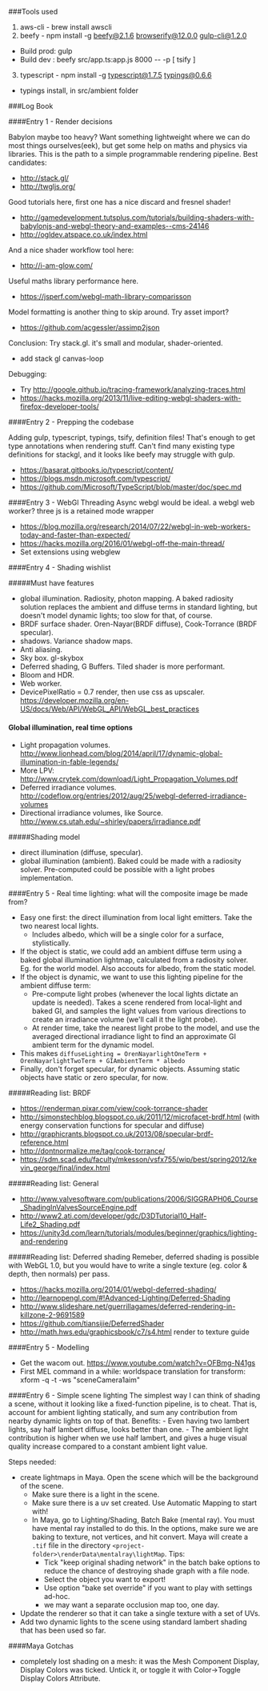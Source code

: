 ###Tools used

1. aws-cli - brew install awscli
2. beefy - npm install -g beefy@2.1.6 browserify@12.0.0 gulp-cli@1.2.0
- Build prod: gulp
- Build dev : beefy src/app.ts:app.js 8000 -- -p [ tsify ]
3. typescript - npm install -g typescript@1.7.5 typings@0.6.6
- typings install, in src/ambient folder

###Log Book

####Entry 1 - Render decisions

Babylon maybe too heavy? Want something lightweight where we can do most things ourselves(eek), but get some help on maths and physics via libraries.
This is the path to a simple programmable rendering pipeline. Best candidates:
- http://stack.gl/
- http://twgljs.org/

Good tutorials here, first one has a nice discard and fresnel shader!
- http://gamedevelopment.tutsplus.com/tutorials/building-shaders-with-babylonjs-and-webgl-theory-and-examples--cms-24146 
- http://ogldev.atspace.co.uk/index.html 

And a nice shader workflow tool here:
- http://i-am-glow.com/

Useful maths library performance here.
- https://jsperf.com/webgl-math-library-comparisson

Model formatting is another thing to skip around. Try asset import?
- https://github.com/acgessler/assimp2json

Conclusion: Try stack.gl. it's small and modular, shader-oriented.

- add stack gl canvas-loop

Debugging:
- Try http://google.github.io/tracing-framework/analyzing-traces.html
- https://hacks.mozilla.org/2013/11/live-editing-webgl-shaders-with-firefox-developer-tools/

####Entry 2 - Prepping the codebase

Adding gulp, typescript, typings, tsify, definition files! That's enough to get type annotations when rendering stuff.
Can't find many existing type definitions for stackgl, and it looks like beefy may struggle with gulp.
- https://basarat.gitbooks.io/typescript/content/
- https://blogs.msdn.microsoft.com/typescript/
- https://github.com/Microsoft/TypeScript/blob/master/doc/spec.md


####Entry 3 - WebGl Threading
Async webgl would be ideal. a webgl web worker? three js is a retained mode wrapper
- https://blog.mozilla.org/research/2014/07/22/webgl-in-web-workers-today-and-faster-than-expected/
- https://hacks.mozilla.org/2016/01/webgl-off-the-main-thread/
- Set extensions using webglew

####Entry 4 - Shading wishlist

#####Must have features
- global illumination. Radiosity, photon mapping. A baked radiosity solution replaces the ambient and diffuse terms in standard lighting, but doesn't model dynamic lights; too slow for that, of course.
- BRDF surface shader. Oren-Nayar(BRDF diffuse), Cook-Torrance (BRDF specular).
- shadows. Variance shadow maps.
- Anti aliasing.
- Sky box. gl-skybox
- Deferred shading, G Buffers. Tiled shader is more performant.
- Bloom and HDR.
- Web worker.
- DevicePixelRatio = 0.7 render, then use css as upscaler. https://developer.mozilla.org/en-US/docs/Web/API/WebGL_API/WebGL_best_practices

#### Global illumination, real time options
- Light propagation volumes. http://www.lionhead.com/blog/2014/april/17/dynamic-global-illumination-in-fable-legends/
- More LPV: http://www.crytek.com/download/Light_Propagation_Volumes.pdf
- Deferred irradiance volumes. http://codeflow.org/entries/2012/aug/25/webgl-deferred-irradiance-volumes
- Directional irradiance volumes, like Source. http://www.cs.utah.edu/~shirley/papers/irradiance.pdf

#####Shading model
- direct illumination (diffuse, specular).
- global illumination (ambient). Baked could be made with a radiosity solver. Pre-computed could be possible with a light probes implementation.

####Entry 5 - Real time lighting: what will the composite image be made from?
- Easy one first: the direct illumination from local light emitters. Take the two nearest local lights.
    - Includes albedo, which will be a single color for a surface, stylistically.
- If the object is static, we could add an ambient diffuse term using a baked global illumination lightmap, calculated from a radiosity solver. Eg. for the world model. Also accouts for albedo, from the static model.
- If the object is dynamic, we want to use this lighting pipeline for the ambient diffuse term:
    - Pre-compute light probes (whenever the local lights dictate an update is needed). Takes a scene rendered from local-light and baked GI, and samples the light values from various directions to create an irradiance volume (we'll call it the light probe).
    - At render time, take the nearest light probe to the model, and use the averaged directional irradiance light to find an approximate GI ambient term for the dynamic model.
- This makes `diffuseLighting = OrenNayarlightOneTerm + OrenNayarlightTwoTerm + GIAmbientTerm * albedo` 
- Finally, don't forget specular, for dynamic objects. Assuming static objects have static or zero specular, for now. 

#####Reading list: BRDF
- https://renderman.pixar.com/view/cook-torrance-shader
- http://simonstechblog.blogspot.co.uk/2011/12/microfacet-brdf.html (with energy conservation functions for specular and diffuse)
- http://graphicrants.blogspot.co.uk/2013/08/specular-brdf-reference.html
- http://dontnormalize.me/tag/cook-torrance/
- https://sdm.scad.edu/faculty/mkesson/vsfx755/wip/best/spring2012/kevin_george/final/index.html

#####Reading list: General
- http://www.valvesoftware.com/publications/2006/SIGGRAPH06_Course_ShadingInValvesSourceEngine.pdf
- http://www2.ati.com/developer/gdc/D3DTutorial10_Half-Life2_Shading.pdf
- https://unity3d.com/learn/tutorials/modules/beginner/graphics/lighting-and-rendering

#####Reading list: Deferred shading
Remeber, deferred shading is possible with WebGL 1.0, but you would have to write a single texture (eg. color & depth, then normals) per pass.
- https://hacks.mozilla.org/2014/01/webgl-deferred-shading/
- http://learnopengl.com/#!Advanced-Lighting/Deferred-Shading
- http://www.slideshare.net/guerrillagames/deferred-rendering-in-killzone-2-9691589
- https://github.com/tiansijie/DeferredShader
- http://math.hws.edu/graphicsbook/c7/s4.html render to texture guide

####Entry 5 - Modelling
- Get the wacom out. https://www.youtube.com/watch?v=OFBmg-N41gs
- First MEL command in a while: worldspace translation for transform: xform -q -t -ws "sceneCamera1aim" 

####Entry 6 - Simple scene lighting
The simplest way I can think of shading a scene, without it looking like a fixed-function pipeline, is to cheat. That is, account for ambient lighting statically, and sum any contribution from nearby dynamic lights on top of that. Benefits:
    - Even having two lambert lights, say half lambert diffuse, looks better than one.
    - The ambient light contribution is higher when we use half lambert, and gives a huge visual quality increase compared to a constant ambient light value.

Steps needed:
- create lightmaps in Maya. Open the scene which will be the background of the scene.
    - Make sure there is a light in the scene.
    - Make sure there is a uv set created. Use Automatic Mapping to start with!
    - In Maya, go to Lighting/Shading, Batch Bake (mental ray). You must have mental ray installed to do this. In the options, make sure we are baking to texture, not vertices, and hit convert. Maya will create a `.tif` file in the directory `<project-folder>\renderData\mentalray\lightMap`. Tips:
        - Tick "keep original shading network" in the batch bake options to reduce the chance of destroying shade graph with a file node.
        - Select the object you want to export!
        - Use option "bake set override" if you want to play with settings ad-hoc.
        - we may want a separate occlusion map too, one day.
- Update the renderer so that it can take a single texture with a set of UVs.
- Add two dynamic lights to the scene using standard lambert shading that has been used so far.

####Maya Gotchas
- completely lost shading on a mesh: it was the Mesh Component Display, Display Colors was ticked. Untick it, or toggle it with Color->Toggle Display Colors Attribute.

